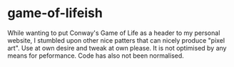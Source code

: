 # game-of-lifeish
While wanting to put Conway's Game of Life as a header to my personal website, I stumbled upon other nice patters that can nicely produce "pixel art". Use at own desire and tweak at own please. It is not optimised by any means for peformance. Code has also not been normalised.
